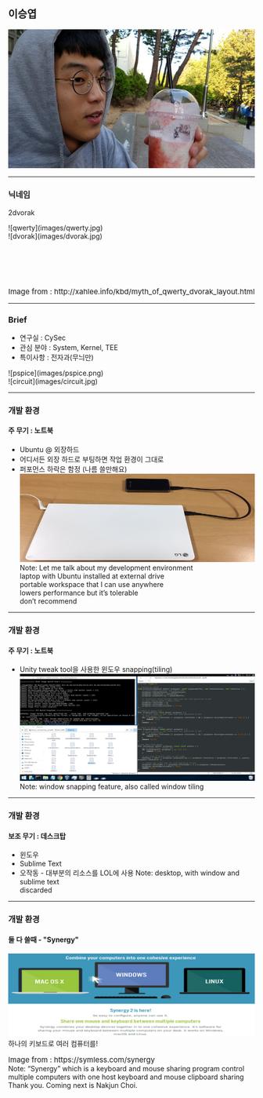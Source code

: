 ## 이승엽

![Logo](images/dat_face.jpg)


---

### 닉네임

2dvorak

<div>
<div class="left" style="width:50%;">
![qwerty](images/qwerty.jpg)
</div>
<div class="right" style="width:50%;">
![dvorak](images/dvorak.jpg)
</div>
</div>
<div style="vertical-align:bottom;font-size:15px;text-align:center;">
&nbsp;&nbsp;
<br>
<br>
<br>
<br>
<br>
<span style="display:table;margin:auto">Image from : http://xahlee.info/kbd/myth_of_qwerty_dvorak_layout.html</span>
</div>

---

### Brief

- 연구실 : CySec
- 관심 분야 : System, Kernel, TEE
- 특이사항 : 전자과(무늬만)

<div class="left" style="width:50%;">
![pspice](images/pspice.png)
</div>
<div class="right" style="width:50%;">
![circuit](images/circuit.jpg)
</div>

---

### 개발 환경

#### 주 무기 : 노트북
- Ubuntu @ 외장하드
- 어디서든 외장 하드로 부팅하면 작업 환경이 그대로
- 퍼포먼스 하락은 함정 (나름 쓸만해요)
![Laptop](images/laptop.jpg)
Note:
Let me talk about my development environment  
laptop with Ubuntu installed at external drive  
portable workspace that I can use anywhere  
lowers performance but it’s tolerable  
don’t recommend

---

### 개발 환경

#### 주 무기 : 노트북
- Unity tweak tool을 사용한 윈도우 snapping(tiling)
![Workspace](images/workspace.png)
Note:
window snapping feature, also called window tiling

---

### 개발 환경

#### 보조 무기 : 데스크탑
- 윈도우
- Sublime Text
- 오작동 - 대부분의 리소스를 LOL에 사용
Note:
desktop, with window and sublime text  
discarded

---

### 개발 환경

#### 둘 다 쓸때 - "Synergy"
![Synergy](images/synergy.png)
하나의 키보드로 여러 컴퓨터를!
<div style="font-size:15px;">
Image from : https://symless.com/synergy
</div>
Note:
“Synergy” which is a keyboard and mouse sharing program  
control multiple computers with one host keyboard and mouse  
clipboard sharing  
Thank you. Coming next is Nakjun Choi.
